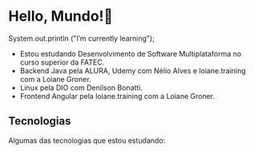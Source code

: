 # Hello, Mundo!🌱

System.out.println ("I’m currently learning");

- Estou estudando Desenvolvimento de Software Multiplataforma no curso superior da FATEC. 
- Backend Java pela ALURA, Udemy com Nélio Alves e loiane.training com a Loiane Groner.
- Linux pela DIO com Denilson Bonatti. 
- Frontend Angular pela loiane.training com a Loiane Groner.
            
## Tecnologias


<p>Algumas das tecnologias que estou estudando:</p>


<img scr="https://camo.githubusercontent.com/e17e119d8c9bb34ac9710be65d35d52a7e04cc260476760305525204df5f34b0/68747470733a2f2f696d672e736869656c64732e696f2f62616467652f2d4a6176612d3030373339363f7374796c653d666c61742d737175617265266c6f676f3d6a617661">
<!---
Triliam/Triliam is a ✨ special ✨ repository because its `README.md` (this file) appears on your GitHub profile.
You can click the Preview link to take a look at your changes.
--->
